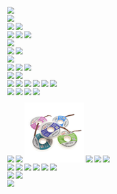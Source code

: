 <a href="https://s.click.aliexpress.com/e/_AdO0TQ" target="_blank"><img src="https://ae01.alicdn.com/kf/H41daee3f6d9f45a1b2f552954c4e71ecN.jpg_140x140.jpg" /></a>
<br>
<a href="https://s.click.aliexpress.com/e/_AZOAdE" target="_blank"><img src="https://ae01.alicdn.com/kf/Hd8b65b2c6e964e49aa338e3a8f868fc8u.jpg_140x140.jpg" /></a>
<br>
<a href="https://s.click.aliexpress.com/e/_98Booo" target="_blank"><img src="https://ae01.alicdn.com/kf/H86b3eb5f1d124ec596eeb554f2bc2fe8r.jpg_140x140.jpg" /></a>
<a href="https://s.click.aliexpress.com/e/_9wLxB2" target="_blank"><img src="https://ae01.alicdn.com/kf/HTB1hpcOavLsK1Rjy0Fbq6xSEXXaE.jpg_140x140.jpg" /></a>
<br>
<a href="https://s.click.aliexpress.com/e/_AUnyic" target="_blank"><img src="https://ae01.alicdn.com/kf/Hd8e11de79200428e89aae915fb137e4bH.jpg_140x140.jpg" /></a>
<a href="https://s.click.aliexpress.com/e/_An1zWu" target="_blank"><img src="https://ae01.alicdn.com/kf/H6115e56f1f7a464b915149942995d32aX.jpg_140x140.jpg" /></a>
<a href="https://s.click.aliexpress.com/e/_AUr1c4" target="_blank"><img src="https://ae01.alicdn.com/kf/H33e86dab2fb44b61822deabb1cbd0c66R.jpg_140x140.jpg" /></a>
<br>
<a href="https://s.click.aliexpress.com/e/_9hsxX6" target="_blank"><img src="https://ae01.alicdn.com/kf/Hd2e510643afd47a28a4786d9f9810b1ey.jpg_140x140.jpg" /></a>
<br>
<a href="https://s.click.aliexpress.com/e/_9Ai6cY" target="_blank"><img src="https://ae01.alicdn.com/kf/Hd82153f1f8e74bb880873ff2d8b820822.jpg_140x140.jpg" /></a>
<a href="https://s.click.aliexpress.com/e/_Aa1Umk" target="_blank"><img src="https://ae01.alicdn.com/kf/Hb238d977b8224a268cda68bf5401e03c9.jpg_140x140.jpg" /></a>
<br>
<a href="https://s.click.aliexpress.com/e/_9JwSZi" target="_blank"><img src="https://ae01.alicdn.com/kf/Hf1bffc65630e4d2580fcc40929bc2985b.jpg_140x140.jpg" /></a>
<br>
<a href="https://s.click.aliexpress.com/e/_AS5aRI" target="_blank"><img src="https://ae01.alicdn.com/kf/H054a4199f27c40739a56c7be095b8c9b7.jpg_140x140.jpg" /></a>
<a href="https://s.click.aliexpress.com/e/_9GXrSC" target="_blank"><img src="https://ae01.alicdn.com/kf/H2481d35356344809a97e303ee5926394U.jpg_140x140.jpg" /></a>
<a href="https://s.click.aliexpress.com/e/_A07SeU" target="_blank"><img src="https://ae01.alicdn.com/kf/H45aedac7467247b79d2d159d03e3d56cJ.jpg_140x140.jpg" /></a>
<br>
<a href="https://s.click.aliexpress.com/e/_AXdVnw" target="_blank"><img src="https://ae01.alicdn.com/kf/HLB1E.WuU3HqK1RjSZFEq6AGMXXa3.jpg_140x140.jpg" /></a>
<a href="https://s.click.aliexpress.com/e/_ASiaXO" target="_blank"><img src="https://ae01.alicdn.com/kf/HLB1ntqtU3HqK1RjSZFPq6AwapXa1.jpg_140x140.jpg" /></a>
<br>
<a href="https://s.click.aliexpress.com/e/_Amkf6g" target="_blank"><img src="https://ae01.alicdn.com/kf/H0a68a9ea821147f6a5ebb3a881ba8e3aq.jpg_140x140.jpg" /></a>
<a href="https://s.click.aliexpress.com/e/_9yzD08" target="_blank"><img src="https://ae01.alicdn.com/kf/H214069f9387844ed99f641a1b278fde6b.jpg_140x140.jpg" /></a>
<a href="https://s.click.aliexpress.com/e/_AlUyVy" target="_blank"><img src="https://ae01.alicdn.com/kf/HTB1uDf2X.Y1gK0jSZFCq6AwqXXab.jpg_140x140.jpg" /></a>
<a href="https://s.click.aliexpress.com/e/_9ueSY6" target="_blank"><img src="https://ae01.alicdn.com/kf/H0a4e2006a6624e688901325265cf49c6J.jpg_140x140.jpg" /></a>
<a href="https://s.click.aliexpress.com/e/_9g8qAq" target="_blank"><img src="https://ae01.alicdn.com/kf/Ha3d42a39de0146599704a7c5718a9228g.jpg_140x140.jpg" /></a>
<a href="https://s.click.aliexpress.com/e/_AOL8p8" target="_blank"><img src="https://ae01.alicdn.com/kf/H2f0ff7be47ad49f7887fca7b4e0f0987g.jpg_140x140.jpg" /></a>
<br>
<a href="https://s.click.aliexpress.com/e/_AZojqM" target="_blank"><img src="https://ae01.alicdn.com/kf/Haa7d713ce2fa46379856e2efd082d435b.jpg_140x140.jpg" /></a>
<a href="https://s.click.aliexpress.com/e/_9iItEy" target="_blank"><img src="https://ae01.alicdn.com/kf/HTB1PZkeKgmTBuNjy1Xbq6yMrVXaD.jpg_140x140.jpg" /></a>
<a href="https://s.click.aliexpress.com/e/_9IDOmC" target="_blank"><img src="https://ae01.alicdn.com/kf/H0ce2c1672bee42f9ad1d9a67e97d5453D.jpg_140x140.jpg" /></a>
<a href="https://s.click.aliexpress.com/e/_9um884" target="_blank"><img src="https://ae01.alicdn.com/kf/H8aec850c99234962b3f64c8badbe5fe93.jpg_140x140.jpg" /></a>
<br>


<a href="https://s.click.aliexpress.com/e/_A0Wcv8" target="_blank"><img src="https://ae01.alicdn.com/kf/H7419fa857bf946c3b1513748bffd4aa1b.jpg_140x140.jpg" /></a>
<a href="https://s.click.aliexpress.com/e/_Aa5nfU" target="_blank"><img src="https://ae01.alicdn.com/kf/H9b86f6e34a6b416d892ec8f21af738d3z.jpg_140x140.jpg" /></a>
<a href="https://s.click.aliexpress.com/e/_AmtrAa" target="_blank"><img src="https://github.com/White-SinSay/ali/blob/main/images/index-140.png" /></a>
<a href="https://s.click.aliexpress.com/e/_9fObNY" target="_blank"><img src="https://ae01.alicdn.com/kf/H3cfcddb2ed9440d4a99675d82bca4995S.jpg_140x140.jpg" /></a>
<a href="https://s.click.aliexpress.com/e/_ASdSeW" target="_blank"><img src="https://ae01.alicdn.com/kf/H657e089d2fa3486bb6bb9b2611e9de2fG.jpg_140x140.jpg" /></a>
<a href="https://s.click.aliexpress.com/e/_97xcNM" target="_blank"><img src="https://ae01.alicdn.com/kf/H6a124dc20a3d40e0a298329e3bc63d2aL.jpg_140x140.jpg" /></a>
<br>
<a href="https://s.click.aliexpress.com/e/_A8eEng" target="_blank"><img src="https://ae01.alicdn.com/kf/HTB1rAdeSCzqK1RjSZFHq6z3CpXa4.jpg_140x140.jpg" /></a>
<a href="https://s.click.aliexpress.com/e/_9GLWD8" target="_blank"><img src="https://ae01.alicdn.com/kf/HTB1DkarXyzxK1RjSspjq6AS.pXaE.jpg_140x140.jpg" /></a>
<a href="https://s.click.aliexpress.com/e/_9Hg7aS" target="_blank"><img src="https://ae01.alicdn.com/kf/Hd8e11de79200428e89aae915fb137e4bH.jpg_140x140.jpg" /></a>
<a href="https://s.click.aliexpress.com/e/_AmWikw" target="_blank"><img src="https://ae01.alicdn.com/kf/Hb58527d0f69447fbb60564eb7bac4080w.jpg_140x140.jpg" /></a>
<a href="https://s.click.aliexpress.com/e/_AY69PG" target="_blank"><img src="https://ae01.alicdn.com/kf/HTB1bdoXNRLoK1RjSZFuq6xn0XXaB.jpg_140x140.jpg" /></a>
<a href="https://s.click.aliexpress.com/e/_A98L9Y" target="_blank"><img src="https://ae01.alicdn.com/kf/H94ce6f92db534a0681a73ff1aa36c4b1Z.jpg_140x140.jpg" /></a>
<br>
<a href="https://s.click.aliexpress.com/e/_9HEzuw" target="_blank"><img src="https://ae01.alicdn.com/kf/Hdd20381e2c0940a4829ddcf34cf4a3b5L.jpg_140x140.jpg" /></a>
<a href="https://s.click.aliexpress.com/e/_9GSbf0" target="_blank"><img src="https://ae01.alicdn.com/kf/H60e4bb149b5b4d38b09c6e55a86c5282v.jpg_140x140.jpg" /></a>
<br>
<a href="https://s.click.aliexpress.com/e/_97KlpY" target="_blank"><img src="https://ae01.alicdn.com/kf/H039aea2bee9b4d05b99db1e3e2191b50X.jpg_140x140.jpg" /></a>
